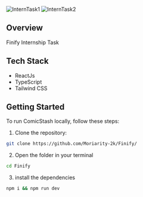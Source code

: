 ![InternTask1](https://github.com/Moriarity-2k/Finify/assets/143058936/828f8e61-2880-4921-8fb5-c1952a977f27)
![InternTask2](https://github.com/Moriarity-2k/Finify/assets/143058936/d25795b1-8cc7-47ce-88c8-7e775a1a15cd)


## Overview

Finify Internship Task

## Tech Stack
- ReactJs 
- TypeScript 
- Tailwind CSS


## Getting Started
 To run ComicStash locally, follow these steps:
  1. Clone the repository:    


```bash 
git clone https://github.com/Moriarity-2k/Finify/
```


2. Open the folder in your terminal

``` bash
cd Finify 
 ```
 
 3.  install the dependencies
 ```bash 
 npm i && npm run dev
  ```
